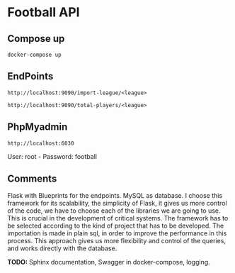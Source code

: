 # Football API

## Compose up

```docker-compose up```

## EndPoints

```http://localhost:9090/import-league/<league>```

```http://localhost:9090/total-players/<league>```

## PhpMyadmin

```http://localhost:6030```

User: root - Password: football

## Comments

Flask with Blueprints for the endpoints. MySQL as database.
I choose this framework for its scalability, the simplicity of Flask, it gives us more control of the code, we have to choose each of the libraries we are going to use. This is crucial in the development of critical systems. The framework has to be selected according to the kind of project that has to be developed.
The importation is made in plain sql, in order to improve the performance in this process. This approach gives us more flexibility and control of the queries, and works directly with the database.

**TODO:** Sphinx documentation, Swagger in docker-compose, logging.